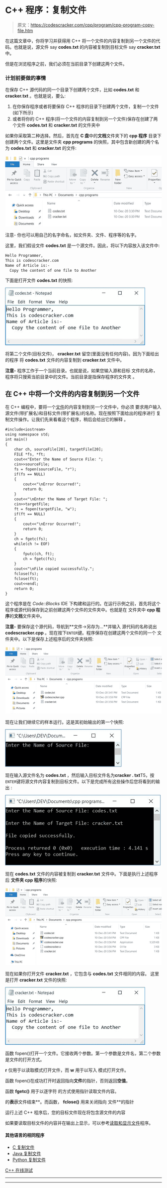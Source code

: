 # C++ 程序：复制文件

> 原文：<https://codescracker.com/cpp/program/cpp-program-copy-file.htm>

在这篇文章中，你将学习并获得用 C++ 将一个文件的内容复制到另一个文件的代码。也就是说，源文件 say **codes.txt** 的内容被复制到目标文件 say **cracker.txt** 中。

但是在浏览程序之前，我们必须在当前目录下创建这两个文件。

### 计划前要做的事情

在保存 C++ 源代码的同一个目录下创建两个文件，比如 **codes.txt** 和 **cracker.txt** 。也就是说，要么:

1.  在你保存程序或者将要保存 C++ 程序的目录下创建两个文件，复制一个文件(如下所示)
2.  或者将你的 C++ 程序(将一个文件的内容复制到另一个文件)保存在创建了两个文件 **codes.txt** 和 **cracker.txt** 的文件夹中

如果你采取第二种选择。然后，首先在 **C 盘**中的**文档**文件夹下的 **cpp 程序** 目录下创建两个文件。这里是文件夹 **cpp programs** 的快照，其中包含新创建的两个名为 **codes.txt** 和 **cracker.txt** 的文件:

![copy file program folder c++](img/227c332bc66d70cbcb57ac5fe9488db5.png)

注意- 你也可以用自己的名字命名，如文件夹、文件、程序等的名字。

这里，我们假设文件 **codes.txt** 是一个源文件。因此，将以下内容放入该文件中:

```
Hello Programmer,
This is codescracker.com
Name of Article is:-
  Copy the content of one file to Another
```

下面是打开文件 **codes.txt** 的快照:

![copy content of one file to another c++](img/cb1e7bf423e052dc5e6566e40b73a5d9.png)

将第二个文件(目标文件)， **cracker.txt** 留空(里面没有任何内容)。因为下面给出的程序 将 **codes.txt** 文件的内容复制到 **cracker.txt** 文件中。

**注意-** 程序工作于一个当前目录。也就是说，如果您输入源和目标 文件的名称，程序将只搜索当前目录中的文件。当前目录是指保存程序的文件夹 。

## 在 C++ 中将一个文件的内容复制到另一个文件

在 C++ 编程中，要将一个[文件](/operating-system/files.htm)的内容复制到另一个文件中，你必须 要求用户输入源文件(带扩展名)和目标文件(带扩展名)的名称。现在按照下面给出的程序进行 复制文件操作。让我们先来看看这个程序，稍后会给出它的解释 。

```
#include<iostream>
using namespace std;
int main()
{
    char ch, sourceFile[20], targetFile[20];
    FILE *fs, *ft;
    cout<<"Enter the Name of Source File: ";
    cin>>sourceFile;
    fs = fopen(sourceFile, "r");
    if(fs == NULL)
    {
        cout<<"\nError Occurred!";
        return 0;
    }
    cout<<"\nEnter the Name of Target File: ";
    cin>>targetFile;
    ft = fopen(targetFile, "w");
    if(ft == NULL)
    {
        cout<<"\nError Occurred!";
        return 0;
    }
    ch = fgetc(fs);
    while(ch != EOF)
    {
        fputc(ch, ft);
        ch = fgetc(fs);
    }
    cout<<"\nFile copied successfully.";
    fclose(fs);
    fclose(ft);
    cout<<endl;
    return 0;
}
```

这个程序是在 *Code::Blocks* IDE 下构建和运行的。在运行示例之前，首先将这个 程序或源代码保存到之前创建这两个文件的文件夹中。也就是在 文件夹中 **cpp 程序**的**文档**文件夹中。

**注意-** 要保存这个源代码，导航到**文件→另存为...**并输入 源代码的名称说出 **codescracker.cpp** 。现在按下`ENTER`键。程序保存在创建这两个文件的同一个 文件夹中。以下是保存上述程序后的文件夹快照:

![copy file c++](img/7106a82c0a901b5beda975009166dc4e.png)

现在让我们继续它的样本运行。这是其初始输出的第一个快照:

![c++ program copy file](img/5b39ff4844e76f6b83400f4768d47e12.png)

现在输入源文件名为 **codes.txt** ，然后输入目标文件名为**cracker . txt**T5，按`ENTER`键将源文件内容复制到目标文件。以下是完成所有这些操作后您将看到的输出 :

![c++ copy file](img/ecdadbab1f0f47b4d61b883ee14251cb.png)

现在 **codes.txt** 文件的内容被复制到 **cracker.txt** 文件中。下面是执行上述程序后 **文件夹 cpp 程序**的快照:

![copy file content c++](img/d69d1accec42c8756c1a9e8bcc4fa2f7.png)

现在如果你打开文件 **cracker.txt** ，它包含与 **codes.txt** 文件相同的内容。 这里是打开 **cracker.txt** 文件的快照:

![copy file content in c++](img/8d8dd7d6c2e3478330aa83618449a254.png)

函数 fopen()打开一个文件。它接收两个参数。第一个参数是文件名，第二个参数是文件的打开方式。

**r** 仅用于以读取模式打开文件，而 **w** 用于以写入 模式打开文件。

函数 fopen()在成功打开时返回指向**文件**的指针，否则返回**空值**。

函数 **fgetc()** 用于以逐字符 的方式使用指针读取文件内容。

的**表示**文件结束**。而函数， **fclose()** 用来关闭指向 文件**的指针

运行上述 C++ 程序后，您的目标文件现在将包含源文件的内容

如果要读取目标文件的内容并在输出上显示，可以参考[读取和显示文件](/cpp/program/cpp-program-read-and-display-file.htm)程序。

#### 其他语言的相同程序

*   [C 复制文件](/c/program/c-program-copy-file.htm)
*   [Java 复制文件](/java/program/java-program-copy-file.htm)
*   [Python 复制文件](/python/program/python-program-copy-files.htm)

[C++ 在线测试](/exam/showtest.php?subid=3)

* * *

* * *